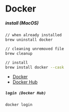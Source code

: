 # Docker

##### install (MacOS)
```sh
// when already installed
brew uninstall docker

// cleaning unremoved file 
brew cleanup

// install
brew install docker --cask
```

- [Docker](https://www.docker.com/)  
- [Docker Hub](https://hub.docker.com/)

##### `login (Docker Hub)`
```sh
docker login
```
